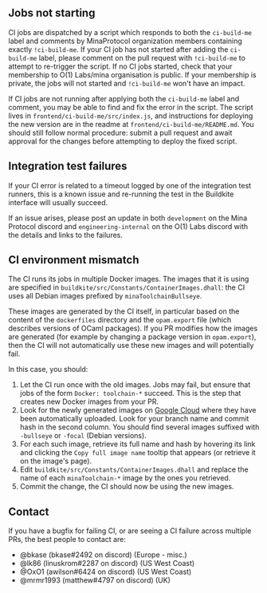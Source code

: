 ## Jobs not starting

CI jobs are dispatched by a script which responds to both the `ci-build-me`
label and comments by MinaProtocol organization members containing exactly
`!ci-build-me`. If your CI job has not started after adding the `ci-build-me`
label, please comment on the pull request with `!ci-build-me` to attempt to
re-trigger the script. If no CI jobs started, check that your membership to O(1)
Labs/mina organisation is public. If your membership is private, the jobs will
not started and `!ci-build-me` won't have an impact.

If CI jobs are not running after applying both the `ci-build-me` label and
comment, you may be able to find and fix the error in the script. The script
lives in `frontend/ci-build-me/src/index.js`, and instructions for deploying the
new version are in the readme at `frontend/ci-build-me/README.md`. You should
still follow normal procedure: submit a pull request and await approval for the
changes before attempting to deploy the fixed script.

## Integration test failures

If your CI error is related to a timeout logged by one of the integration test
runners, this is a known issue and re-running the test in the Buildkite
interface will usually succeed.

If an issue arises, please post an update in both `development` on the Mina
Protocol discord and `engineering-internal` on the O(1) Labs discord with the
details and links to the failures.

## CI environment mismatch

The CI runs its jobs in multiple Docker images. The images that it is using are
specified in `buildkite/src/Constants/ContainerImages.dhall`: the CI uses all
Debian images prefixed by `minaToolchainBullseye`.

These images are generated by the CI itself, in particular based on the content
of the `dockerfiles` directory and the `opam.export` file (which describes
versions of OCaml packages). If you PR modifies how the images are generated
(for example by changing a package version in `opam.export`), then the CI will
not automatically use these new images and will potentially fail.

In this case, you should:

1. Let the CI run once with the old images. Jobs may fail, but ensure that jobs
   of the form `Docker: toolchain-*` succeed. This is the step that creates new
   Docker images from your PR.
2. Look for the newly generated images on
   [Google Cloud](https://console.cloud.google.com/gcr/images/o1labs-192920/global/mina-toolchain)
   where they have been automatically uploaded. Look for your branch name and
   commit hash in the second column. You should find several images suffixed
   with `-bullseye` or `-focal` (Debian versions).
3. For each such image, retrieve its full name and hash by hovering its link and
   clicking the `Copy full image name` tooltip that appears (or retrieve it on
   the image's page).
4. Edit `buildkite/src/Constants/ContainerImages.dhall` and replace the name of
   each `minaToolchain-*` image by the ones you retrieved.
5. Commit the change, the CI should now be using the new images.

## Contact

If you have a bugfix for failing CI, or are seeing a CI failure across multiple
PRs, the best people to contact are:

- @bkase (bkase#2492 on discord) (Europe - misc.)
- @lk86 (linuskrom#2287 on discord) (US West Coast)
- @OxO1 (awilson#6424 on discord) (US West Coast)
- @mrmr1993 (matthew#4797 on discord) (UK)
